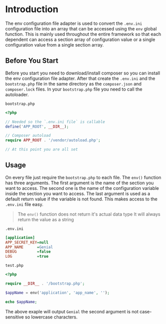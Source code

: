 # Introduction
The env configuration file adapter is used to convert the `.env.ini` configuration file into an array that can be accessed using the `env` global function. This is mainly used throughout the entire framework so that each dependent can access a section array of configuration value or a single configuration value from a single section array.

## Before You Start
Before you start you need to download/install composer so you can install the env configuration file adapter. After that create the `.env.ini` and the `bootstrap.php` file in the same directory as the `composer.json` and `composer.lock` files. In your `bootstrap.php` file you need to call the autoloader.

`bootstrap.php`
```php
<?php

// Needed so the `.env.ini file` is callable
define('APP_ROOT', __DIR__);

// Composer autoload
require APP_ROOT . '/vendor/autoload.php';

// At this point you are all set

```
## Usage
On every file just require the `bootstrap.php` to each file. The `env()` function has three arguments. The first argument is the name of the section you want to access. The second one is the name of the configuration variable inside the section you want to access. The last argument is used as a default return value if the variable is not found. This makes access to the `.env.ini` file easy.

> The `env()` function does not return it's actual data type
> It will always return the value as a string

`.env.ini`
```ini
[application]
APP_SECRET_KEY=null
APP_NAME      =Genial
DEBUG         =false
LOG           =true

```


`test.php`
```php
<?php

require __DIR__ . '/bootstrap.php';

$appName = env('application', 'app_name', '');

echo $appName;

```
The above exaple will output `Genial` the second argument is not case-sensitive so lowercase characters.

